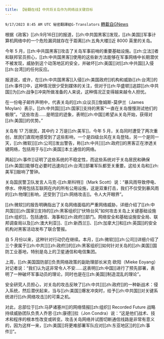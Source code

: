 ```yaml
---
title: 【秘翻在线】中共将关岛作为网络战关键目标
---
```

`9/17/2023 8:45 AM UTC 秘密翻譯組G-Translators` [轉載自GNews](https://gnews.org/articles/1701799)

根据《政客》[[zh:9月16日]]的报道，[[zh:中共国黑客]]发现，[[zh:美国]]军事计算机网络中的一个危险漏洞就存在于距离[[zh:五角大楼]]近 8000 英里的关岛。

今年 5 月，[[zh:中共国黑客]]攻击了关岛军事前哨的重要基础设施。[[zh:立法]]者和联邦官员担心，[[zh:中共国黑客]]使用的这些新方法能够在军事网络中长期潜伏不被发现，威胁到这个动荡地区的安全，并破坏[[zh:美国]]对[[zh:中共国]]入侵[[zh:台湾]]的任何反应。

报道说，或许，在[[zh:中共国黑客]]入侵[[zh:美国政府]]机构和威胁[[zh:台湾]]的[[zh:事件]]中，这种情况很少受到媒体的关注，但对于[[zh:华盛顿]]追踪[[zh:中共国]]为[[zh:战争]]冲突所做准备的人来说，这种情况正变得越来越令人担忧。

在一份电子邮件声明中，代表关岛的[[zh:众议员]]詹姆斯\-莫伊兰（James Moylan）表示，[[zh:中共国]][[zh:国家]]支持的黑客“一直在关岛慢慢测试他们的极限”。“这些攻击......是明显的迹象，表明[[zh:中国]]希望从关岛开始，获得对[[zh:美国]]的优势。”

关岛有 17 万居民，其中约 2 万是[[zh:美军]]，今年 5 月，关岛同时遭受了两次重创，居民们直观地感受到了这些影响，一个是四级台风在关岛登陆，另一个是同一天，[[zh:微软]][[zh:公司]]发出警告，称[[zh:中共]][[zh:政府]]的黑客正在渗透关键网络，包括用于与[[zh:美国]]本土通信的网络。

两起[[zh:事件]]证明了这些系统的不稳定性，而这些系统对于关岛居民和确保[[zh:美国]]能够在必要时迅速向[[zh:台湾]]部署军队都至关重要。这给关岛和[[zh:美军]]敲响了警钟。

关岛国民警卫队发言人马克\-[[zh:斯科特]]（Mark Scott）说：“暴风雨导致停电、停水、停用包括互联网在内的所有公用设施，这是双重打击，我们不仅受到暴风雨的[[zh:物理]]影响，还受到了[[zh:网络攻击]]。令人大开眼界”。

[[zh:微软]]的报告明确指出了关岛网络面临的严重网络威胁，详细介绍了[[zh:中共国]][[zh:国家]]支持的[[zh:黑客组织]]“伏特台风”如何攻击关岛上关键基础设施[[zh:组织]]，包括通信、海事和[[zh:政府]]部门。网络安全和基础设施安全局、联邦调查局以及[[zh:澳大利亚]]、[[zh:新西兰]]、[[zh:加拿大]]和[[zh:英国]]的安全机构对黑客活动发布了联合警报。

自 5 月份以来，这种针对行动仍在继续。本月，[[zh:微软]][[zh:公司]]详细介绍了三个隶属于[[zh:中共]][[zh:政府]]的[[zh:黑客组织]]如何针对关岛的[[zh:美国]]国防工业基地，特别是岛上的卫星通信和电信集团。

上周，[[zh:美国国防部]]负责网络政策的副助理部长米克·欧阳（Mieke Eoyang）对记者说：“我们认为这非常令人不安......这表明[[zh:中国]]进行了预先部署，表明了一种破坏军事动员的理论，同时也是在[[zh:美国]]制造混乱的理论”。

安全研究人员担心，对关岛的攻击反映了[[zh:中共]][[zh:政府]]的一种新战术：侵入系统，然后潜伏起来，当与[[zh:美国]]爆发冲突时，给予[[zh:中共国]]对关键系统进行[[zh:网络攻击]]的可乘之机。

对此，总部位于[[zh:马萨诸塞州]]的网络情报[[zh:组织]] Recorded Future 战略持续威胁团队负责人乔恩·[[zh:康德]]拉（Jon Condra）说：“这是他们战术、技术和程序的根本性改变或转变。攻击关岛网络并试图切断通信线路是非常有意义的，因为这样一来，[[zh:美国]]将更难部署军队应对[[zh:东亚地区]]的[[zh:事件]]”。
